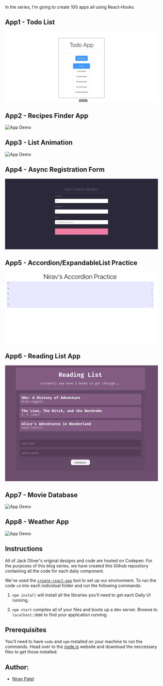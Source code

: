 In the series, I'm going to create 100 apps all using React-Hooks

## App1 - Todo List

![App Demo](/1-todo-list/demo/app1demo.gif)

## App2 - Recipes Finder App

![App Demo](/2-recipe-app/demo/app2demo.gif)

## App3 - List Animation

![App Demo](/3-list-animate/demo/app3demo.gif)

## App4 - Async Registration Form

![App Demo](/4-register-login-form/demo/app4demo.gif)

## App5 - Accordion/ExpandableList Practice

![App Demo](/5-expandable-list/demo/app5demoo.gif)

## App6 - Reading List App

![App Demo](/6-reading-list/demo/app6demo.gif)

## App7 - Movie Database

![App Demo](/7-movie-app/demo/app7demo.gif)

## App8 - Weather App

![App Demo](/8-weather-app/demo/app8demo.gif)

## Instructions

All of Jack Oliver's original designs and code are hosted on Codepen. For the purposes of this blog series, we have created this Github repository containing all the code for each daily component.

We've used the [`create-react-app`](https://github.com/facebookincubator/create-react-app) tool to set up our environment. To run the code `cd` into each individual folder and run the following commands:

1. `npm install` will install all the libraries you'll need to get each Daily UI running.

2. `npm start` compiles all of your files and boots up a dev server. Browse to `localhost:3000` to find your application running.

## Prerequisites

You'll need to have `node` and `npm` installed on your machine to run the commands. Head over to the [node.js](https://nodejs.org/en/) website and download the neccessary files to get those installed.

## Author:

- [Nirav Patel](https://github.com/Niravpatel129)
